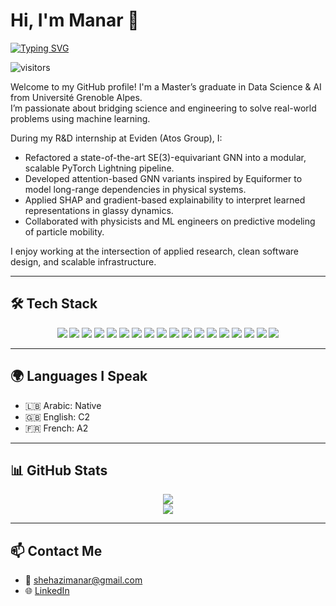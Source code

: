 # Hi, I'm Manar 👋

[![Typing SVG](https://readme-typing-svg.herokuapp.com?font=Fira+Code&pause=800&color=F7B500&center=true&vCenter=true&width=800&lines=GNNs+%7C+ML+Infrastructure+%7C+Explainable+AI+%7C+Research+Engineering)](https://git.io/typing-svg)

![visitors](https://visitor-badge.laobi.icu/badge?page_id=ManarShehazi)

Welcome to my GitHub profile! I'm a Master’s graduate in Data Science & AI from Université Grenoble Alpes.  
I’m passionate about bridging science and engineering to solve real-world problems using machine learning.

During my R&D internship at Eviden (Atos Group), I:
- Refactored a state-of-the-art SE(3)-equivariant GNN into a modular, scalable PyTorch Lightning pipeline.
- Developed attention-based GNN variants inspired by Equiformer to model long-range dependencies in physical systems.
- Applied SHAP and gradient-based explainability to interpret learned representations in glassy dynamics.
- Collaborated with physicists and ML engineers on predictive modeling of particle mobility.

I enjoy working at the intersection of applied research, clean software design, and scalable infrastructure.

---

## 🛠 Tech Stack

<div align="center">
  
  <!-- Languages -->
  <img src="https://img.shields.io/badge/C-00599C?style=flat-square&logo=c&logoColor=white"/>
  <img src="https://img.shields.io/badge/C++-00599C?style=flat-square&logo=c%2B%2B&logoColor=white"/>
  <img src="https://img.shields.io/badge/Python-3776AB?style=flat-square&logo=python&logoColor=white"/>
  <img src="https://img.shields.io/badge/JavaScript-F7DF1E?style=flat-square&logo=javascript&logoColor=black"/>
  <img src="https://img.shields.io/badge/Node.js-339933?style=flat-square&logo=nodedotjs&logoColor=white"/>
  <img src="https://img.shields.io/badge/MySQL-4479A1?style=flat-square&logo=mysql&logoColor=white"/>
  <img src="https://img.shields.io/badge/Docker-2496ED?style=flat-square&logo=docker&logoColor=white"/>
  <img src="https://img.shields.io/badge/GitLab-FCA121?style=flat-square&logo=gitlab&logoColor=white"/>
  <img src="https://img.shields.io/badge/Spark-FDEE21?style=flat-square&logo=apachespark&logoColor=black"/>
  <img src="https://img.shields.io/badge/SonarQube-4E9BCD?style=flat-square&logo=sonarqube&logoColor=white"/>
  <img src="https://img.shields.io/badge/Postman-FF6C37?style=flat-square&logo=postman&logoColor=white"/>
  <img src="https://img.shields.io/badge/Swagger-85EA2D?style=flat-square&logo=swagger&logoColor=black"/>
  
  <!-- ML / Data -->
  <img src="https://img.shields.io/badge/Pandas-150458?style=flat-square&logo=pandas&logoColor=white"/>
  <img src="https://img.shields.io/badge/NumPy-013243?style=flat-square&logo=numpy&logoColor=white"/>
  <img src="https://img.shields.io/badge/Scikit--learn-F7931E?style=flat-square&logo=scikit-learn&logoColor=white"/>
  <img src="https://img.shields.io/badge/TensorFlow-FF6F00?style=flat-square&logo=tensorflow&logoColor=white"/>
  <img src="https://img.shields.io/badge/PyTorch-EE4C2C?style=flat-square&logo=pytorch&logoColor=white"/>
  <img src="https://img.shields.io/badge/PyTorch%20Lightning-792EE5?style=flat-square&logo=pytorchlightning&logoColor=white"/>

</div>

---

## 🌍 Languages I Speak

- 🇱🇧 Arabic: Native  
- 🇬🇧 English: C2  
- 🇫🇷 French: A2  

---

## 📊 GitHub Stats

<p align="center">
  <img src="https://github-readme-stats.vercel.app/api/top-langs/?username=ManarShehazi&layout=compact&theme=tokyonight" />
  <br />
  <img src="https://github-readme-stats.vercel.app/api?username=ManarShehazi&show_icons=true&theme=tokyonight" />
</p>

---

## 📫 Contact Me

- 📨 shehazimanar@gmail.com  
- 🌐 [LinkedIn](https://www.linkedin.com/in/manar-shehazi-5a958a253/)
